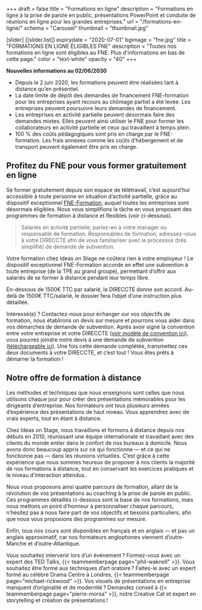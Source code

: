 +++
draft 			= false
title 			= "Formations en ligne"
description		= "Formations en ligne à la prise de parole en public, présentations PowerPoint et conduite de réunions en ligne pour les grandes entreprises."
url		 		= "/formations-en-ligne/"
schema			= "Carousel"
thumbnail		= "thumbnail.jpg"

[slider]
	[[slider.list]]
		expirydate	= "2020-07-01"
		bgimage		= "fne.jpg"
		title		= "FORMATIONS EN LIGNE ÉLIGIBLES FNE"
		description	= "Toutes nos formations en ligne sont éligibles au FNE. Plus d'informations en bas de cette page."
		color		= "text-white" 
		opacity		= "40"
+++

**Nouvelles informations au 02/06/2030**

- Depuis le 2 juin 2020, les formations peuvent être réalisées tant à distance qu’en présentiel. 
- La date limite de dépôt des demandes de financement FNE-formation pour les entreprises ayant recours au chômage partiel a été levée. Les entreprises peuvent poursuivre leurs demandes de financement.
- Les entreprises en activité partielle peuvent désormais faire des demandes mixtes. Elles peuvent ainsi utiliser le FNE pour former les collaborateurs en activité partielle et ceux qui travaillent à temps plein.
- 100 % des coûts pédagogiques sont pris en charge par le FNE-formation. Les frais annexes comme les coûts d’hébergement et de transport peuvent également être pris en charge.

## Profitez du FNE pour vous former gratuitement en ligne
Se former gratuitement depuis son espace de télétravail, c’est aujourd’hui accessible à toute personne en situation d’activité partielle, grâce au dispositif exceptionnel [FNE-Formation](http://idf.direccte.gouv.fr/COVID-19-mobilisation-du-FNE-Formation-pour-les-salaries-en-activite-partielle), auquel toutes les entreprises sont désormais éligibles. Nous vous simplifions la tâche en vous proposant des programmes de formation à distance et flexibles (voir ci-dessous).

> Salariés en activité partielle, parlez-en à votre manager ou responsable de formation. Responsables de formation, adressez-vous à votre DIRECCTE afin de vous familiariser avec le processus (très simplifié) de demande de subvention. 

Votre formation chez Ideas on Stage ne coûtera rien à votre employeur ! Le dispositif exceptionnel FNE-Formation accorde en effet une subvention à toute entreprise (de la TPE au grand groupe), permettant d’offrir aux salariés de se former à distance pendant leur temps libre. 

En-dessous de 1500€ TTC par salarié, la DIRECCTE donne son accord. Au-delà de 1500€ TTC/salarié, le dossier fera l’objet d’une instruction plus détaillée.

Intéressé(e) ? Contactez-nous pour échanger sur vos objectifs de formation, nous établirons un devis sur mesure et pourrons vous aider dans vos démarches de demande de subvention. Après avoir signé la convention entre votre entreprise et votre DIRECCTE ([voir modèle de convention ici](https://travail-emploi.gouv.fr/IMG/pdf/convention-formation-fne-formation.pdf)), vous pourrez joindre notre devis à une demande de subvention ([téléchargeable ici](https://travail-emploi.gouv.fr/IMG/pdf/demande-subvention-fne-formation.pdf)). Une fois cette demande complétée, transmettez ces deux documents à votre DIRECCTE, et c’est tout ! Vous êtes prêts à démarrer la formation !

## Notre offre de formation à distance

Les méthodes et techniques que nous enseignons sont celles que nous utilisons chaque jour pour créer des présentations mémorables pour les dirigeants d’entreprise. Nos formateurs ont tous plusieurs années d’expérience des présentations de haut niveau. Vous apprendrez avec de vrais experts, tout en étant à distance.

Chez Ideas on Stage, nous travaillons et formons à distance depuis nos débuts en 2010, réunissant une équipe internationale et travaillant avec des clients du monde entier dans le confort de nos bureaux à domicile. Nous avons donc beaucoup appris sur ce qui fonctionne — et ce qui ne fonctionne pas — dans les réunions virtuelles. C’est grâce à cette expérience que nous sommes heureux de proposer à nos clients la majorité de nos formations à distance, tout en conservant les exercices pratiques et le niveau d’interaction attendus.

Nous vous proposons ainsi quatre parcours de formation, allant de la révolution de vos présentations au coaching à la prise de parole en public. Ces programmes détaillés ci-dessous sont la base de nos formations, mais nous mettons un point d’honneur à personnaliser chaque parcours, n’hésitez pas à nous faire part de vos objectifs et besoins particuliers, afin que nous vous proposions des programmes sur mesure.

Enfin, tous nos cours sont disponibles en français et en anglais — et pas un anglais approximatif, car nos formateurs anglophones viennent d’outre-Manche et d’outre-Atlantique.

Vous souhaitez intervenir lors d’un événement ? Formez-vous avec un expert des TED Talks, {{< teammemberpage page="phil-waknell" >}}. Vous souhaitez être formé aux techniques d’art oratoire ? Faites-le avec un expert formé au célèbre Drama Centre à Londres, {{< teammemberpage page="michael-rickwood" >}}. Vos visuels de présentations en entreprise manquent d’originalité et de modernité ? Demandez conseil à {{< teammemberpage page="pierre-morsa" >}}, notre Creative Cat et expert en storytelling et création de présentations !
